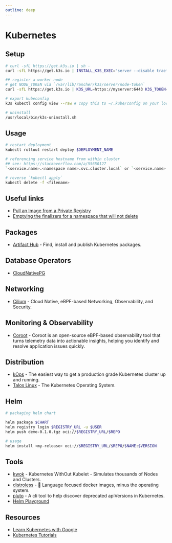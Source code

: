 ```yaml
---
outline: deep
---
```


# Kubernetes

## Setup

```bash
# curl -sfL https://get.k3s.io | sh -
curl -sfL https://get.k3s.io | INSTALL_K3S_EXEC="server --disable traefik" sh # so it frees up port 80 and 443

## register a worker node
# get NODE_TOKEN via `/var/lib/rancher/k3s/server/node-token`
curl -sfL https://get.k3s.io | K3S_URL=https://myserver:6443 K3S_TOKEN=mynodetoken sh -

# export kubeconfig
k3s kubectl config view --raw # copy this to ~/.kube/config on your local machine

# uninstall
/usr/local/bin/k3s-uninstall.sh
```

## Usage

```bash
# restart deployment
kubectl rollout restart deploy $DEPLOYMENT_NAME

# referencing service hostname from within cluster
## see: https://stackoverflow.com/a/55650127
`<service.name>.<namespace name>.svc.cluster.local` or `<service.name>.<namespace name>`

# reverse `kubectl apply`
kubectl delete -f <filename>
```

## Useful links

- [Pull an Image from a Private Registry](https://kubernetes.io/docs/tasks/configure-pod-container/pull-image-private-registry/)
- [Emptying the finalizers for a namespace that will not delete](https://fabianlee.org/2022/03/08/kubernetes-emptying-the-finalizers-for-a-namespace-that-will-not-delete/)

## Packages

- [Artifact Hub](https://artifacthub.io/) - Find, install and publish Kubernetes packages.

## Database Operators

- [CloudNativePG](https://github.com/cloudnative-pg/cloudnative-pg)

## Networking

- [Cilium](https://cilium.io/) - Cloud Native, eBPF-based Networking, Observability, and Security.

## Monitoring & Observability

- [Coroot](https://github.com/coroot/coroot) - Coroot is an open-source eBPF-based observability tool that turns telemetry data into actionable insights, helping you identify and resolve application issues quickly.

## Distribution

- [kOps](https://github.com/kubernetes/kops) - The easiest way to get a production grade Kubernetes cluster up and running.
- [Talos Linux](https://www.talos.dev/) - The Kubernetes Operating System.

## Helm

```bash
# packaging helm chart

helm package $CHART
helm registry login $REGISTRY_URL -u $USER
helm push demo-0.1.0.tgz oci://$REGISTRY_URL/$REPO

# usage
helm install <my-release> oci://$REGISTRY_URL/$REPO/$NAME:$VERSION
```

## Tools

- [kwok](https://github.com/kubernetes-sigs/kwok/) - Kubernetes WithOut Kubelet - Simulates thousands of Nodes and Clusters.
- [distroless](https://github.com/GoogleContainerTools/distroless) - 🥑 Language focused docker images, minus the operating system.
- [pluto](https://github.com/FairwindsOps/pluto) - A cli tool to help discover deprecated apiVersions in Kubernetes.
- [Helm Playground](https://helm-playground.com/)

## Resources

- [Learn Kubernetes with Google](https://learnkubernetes.withgoogle.com/)
- [Kubernetes Tutorials](https://kubernetes.io/docs/tutorials/)
